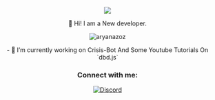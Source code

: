 <p align="center"> <img src="https://thumbs.gfycat.com/EthicalObedientCirriped-size_restricted.gif" /> </p>

<p align="center"> 👋 Hi! I am a New developer.</p>




<p align="center"> <img src="https://komarev.com/ghpvc/?username=AryanAzoz&label=Profile%20views&color=0e75b6&style=flat" alt="aryanazoz" /> </p>

<p align="center"> - 🔭 I’m currently working on Crisis-Bot And Some Youtube Tutorials On `dbd.js`</p>



<h3 align="center">Connect with me:</h3>
<p align="center">
    <a href="https://discordapp.com/users/717741628777037824">
   <img alt="Discord" src="https://img.shields.io/badge/swaps%236666-Discord-%231c03fc'"></a>  
</p>
